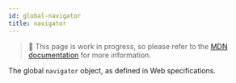 ```yaml
---
id: global-navigator
title: navigator
---
```


> 🚧 This page is work in progress, so please refer to the [MDN documentation](https://developer.mozilla.org/en-US/docs/Web/API/Window/navigator) for more information.

The global `navigator` object, as defined in Web specifications.
